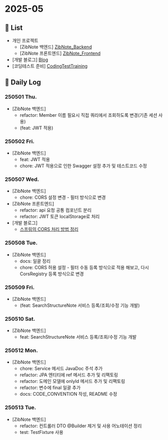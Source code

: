 # 2025-05

## 🌿 List
- 개인 프로젝트
    - [ZibNote 백엔드] [ZibNote_Backend](https://github.com/sshyuny/ZibNote_Backend)
    - [ZibNote 프론트엔드] [ZibNote_Frontend](https://github.com/sshyuny/ZibNote_Frontend)
- [개발 블로그] [Blog](https://sshyu.tistory.com/)
- [코딩테스트 준비] [CodingTestTraining](https://github.com/sshyuny/CodingTestTraining)

## 🌿 Daily Log

### 250501 Thu.
- [ZibNote 백엔드]
    - refactor: Member 이름 필요시 직접 쿼리에서 조회하도록 변경(기존 세션 사용)
    - (feat: JWT 적용)

### 250502 Fri.
- [ZibNote 백엔드]
    - feat: JWT 적용
    - chore: JWT 적용으로 인한 Swagger 설정 추가 및 테스트코드 수정

### 250507 Wed.
- [ZibNote 백엔드]
    - chore: CORS 설정 변경 - 필터 방식으로 변경
- [ZibNote 프론트엔드]
    - refactor: api 요청 공통 컴포넌트 분리
    - refactor: JWT 토큰 localStorage로 처리
- [개발 블로그]
    - [스프링의 CORS 처리 방법 정리](https://sshyu.tistory.com/49)

### 250508 Tue.
- [ZibNote 백엔드]
    - docs: 일괄 정리
    - chore: CORS 허용 설정 - 필터 수동 등록 방식으로 적용 해보고, 다시 CorsRegistry 등록 방식으로 변경

### 250509 Fri.
- [ZibNote 백엔드]
    - (feat: SearchStructureNote 서비스 등록/조회/수정 기능 개발)

### 250510 Sat.
- [ZibNote 백엔드]
    - feat: SearchStructureNote 서비스 등록/조회/수정 기능 개발

### 250512 Mon.
- [ZibNote 백엔드]
    - chore: Service 메서드 JavaDoc  주석 추가
    - refactor: JPA 엔티티에 ref 메서드 추가 및 리팩토링
    - refactor: 도메인 모델에 onlyId 메서드 추가 및 리팩토링
    - refactor: 변수에 final 일괄 추가
    - docs: CODE_CONVENTION 작성, README 수정

### 250513 Tue.
- [ZibNote 백엔드]
    - refactor: 컨트롤러 DTO @Builder 제거 및 사용 어노테이션 정리
    - test: TestFixture 사용
